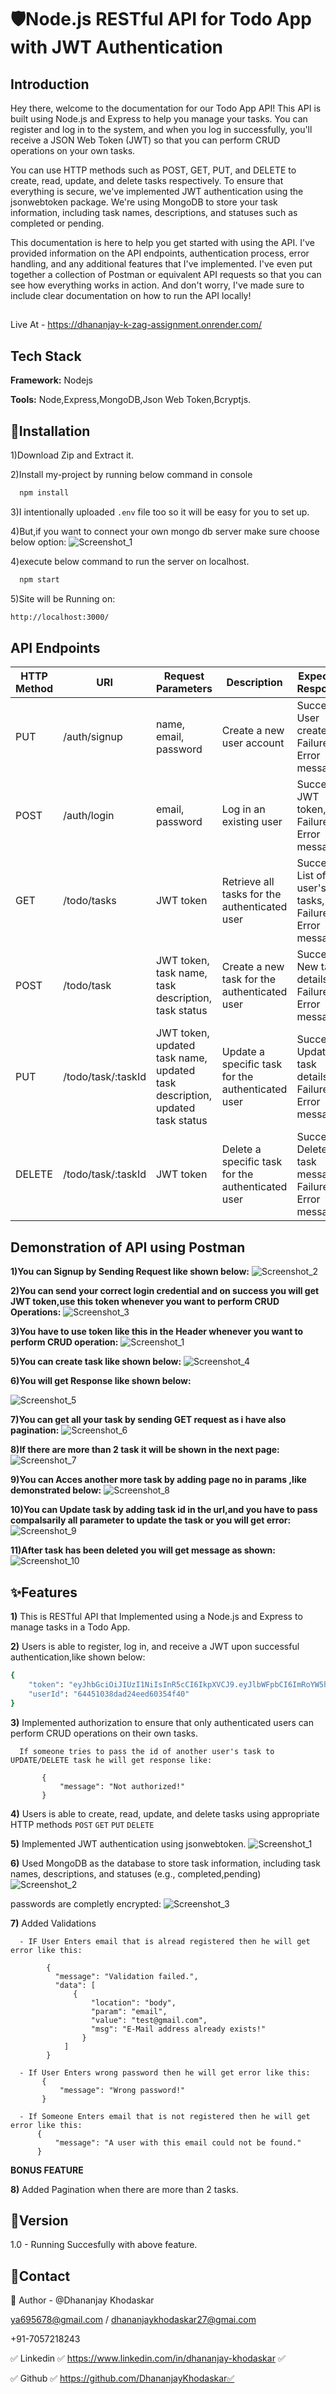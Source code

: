 
# 🛡️Node.js RESTful API for Todo App with JWT Authentication

## Introduction

 Hey there, welcome to the documentation for our Todo App API! This API is built using Node.js and Express to help you manage your tasks. You can register and log in to the system, and when you log in successfully, you'll receive a JSON Web Token (JWT) so that you can perform CRUD operations on your own tasks.

You can use HTTP methods such as POST, GET, PUT, and DELETE to create, read, update, and delete tasks respectively. To ensure that everything is secure, we've implemented JWT authentication using the jsonwebtoken package. We're using MongoDB to store your task information, including task names, descriptions, and statuses such as completed or pending.

This documentation is here to help you get started with using the API. I've provided information on the API endpoints, authentication process, error handling, and any additional features that I've implemented. I've even put together a collection of Postman or equivalent API requests so that you can see how everything works in action. And don't worry, I've made sure to include clear documentation on how to run the API locally!

##
Live At - https://dhananjay-k-zag-assignment.onrender.com/

## Tech Stack
 
**Framework:** Nodejs

**Tools:** Node,Express,MongoDB,Json Web Token,Bcryptjs.

## 📐Installation
1)Download Zip and Extract it.

2)Install my-project by running below command in console
```bash
  npm install
```
3)I intentionally uploaded `.env` file too so it will be easy for you to set up.

4)But,if you want to connect your own mongo db server make sure choose below option:
![Screenshot_1](https://user-images.githubusercontent.com/125384723/233826541-3a1cc592-2629-4939-a88d-d21efac1ce4d.png )
  
4)execute below command to run the server on localhost.
```bash
  npm start
```
5)Site will be Running on:
```bash
http://localhost:3000/
```


## API Endpoints
| HTTP Method | URI | Request Parameters | Description | Expected Response |
| --- | --- | --- | --- | --- |
| PUT | /auth/signup | name, email, password | Create a new user account | Success: User created!, Failure: Error message |
| POST | /auth/login | email, password | Log in an existing user | Success: JWT token, Failure: Error message |
| GET | /todo/tasks | JWT token | Retrieve all tasks for the authenticated user | Success: List of user's tasks, Failure: Error message |
| POST | /todo/task | JWT token, task name, task description, task status | Create a new task for the authenticated user | Success: New task details, Failure: Error message |
| PUT | /todo/task/:taskId | JWT token, updated task name, updated task description, updated task status | Update a specific task for the authenticated user | Success: Updated task details, Failure: Error message |
| DELETE | /todo/task/:taskId | JWT token | Delete a specific task for the authenticated user | Success: Deleted task message, Failure: Error message |

## Demonstration of API using Postman

**1)You can Signup by Sending Request like shown below:**
![Screenshot_2](https://user-images.githubusercontent.com/125384723/233836769-93b4eb39-90fe-4669-803a-ea77522f78f7.png)

**2)You can send your correct login credential and on success you will get JWT token,use this token whenever you want to perform CRUD Operations:**
![Screenshot_3](https://user-images.githubusercontent.com/125384723/233836785-656fb699-13a9-4efe-a655-30c8516ac813.png)

**3)You have to use token like this in the Header whenever you want to perform CRUD operation:**
![Screenshot_1](https://user-images.githubusercontent.com/125384723/233836791-4b4d4455-1231-441f-a243-1b53da506276.png)

**5)You can create task like shown below:**
![Screenshot_4](https://user-images.githubusercontent.com/125384723/233836798-dfba3293-c01f-470b-893e-dc98c51f376a.png)

**6)You will get Response like shown below:**

![Screenshot_5](https://user-images.githubusercontent.com/125384723/233836800-97fb7c35-9a3d-4399-a709-5d0d94e212eb.png)

**7)You can get all your task by sending GET request as i have also pagination:**
![Screenshot_6](https://user-images.githubusercontent.com/125384723/233836804-7d587cfa-c8da-4dfe-90e2-4e0bebe6fef4.png)

**8)If there are more than 2 task  it will be shown in the next page:**
![Screenshot_7](https://user-images.githubusercontent.com/125384723/233836806-6a494a7f-fa8c-423d-8165-1717bc599e14.png)

**9)You can Acces another more task by adding page no in params ,like demonstrated below:**
![Screenshot_8](https://user-images.githubusercontent.com/125384723/233836807-6042c4ee-bf82-4cb6-b024-9ead728915ba.png)

**10)You can Update task by adding task id in the url,and you have to pass compalsarily all parameter to update the task or you will get error:**
![Screenshot_9](https://user-images.githubusercontent.com/125384723/233836811-336e96a8-a472-4b12-8ff7-95ecd771f023.png)

**11)After task has been deleted you will get message as shown:**
![Screenshot_10](https://user-images.githubusercontent.com/125384723/233836813-d6c4c384-a15c-4122-952d-f48be7643c2e.png)



## ✨Features
**1)** This is RESTful API that Implemented using a Node.js and Express to manage tasks in a Todo App.

**2)** Users is able to register, log in, and receive a JWT upon successful authentication,like shown below:

```bash
{
    "token": "eyJhbGciOiJIUzI1NiIsInR5cCI6IkpXVCJ9.eyJlbWFpbCI6ImRoYW5hbmpheWtobw",
    "userId": "64451038dad24eed60354f40"
}
```

**3)** Implemented authorization to ensure that only authenticated users can perform CRUD operations on their own tasks. 
         
      If someone tries to pass the id of another user's task to UPDATE/DELETE task he will get response like: 
   
           {
               "message": "Not authorized!"
           }
       

**4)** Users is able to create, read, update, and delete tasks using appropriate HTTP methods ``POST`` ``GET`` ``PUT`` ``DELETE`` 

**5)** Implemented JWT authentication using jsonwebtoken. 
![Screenshot_1](https://user-images.githubusercontent.com/125384723/233851193-60d585f3-f31b-4b11-baca-b3a72f5de930.png)


**6)** Used MongoDB as the database to store task information, including task names, descriptions, and statuses (e.g., completed,pending)
![Screenshot_2](https://user-images.githubusercontent.com/125384723/233851364-6b849a07-797b-4d13-a98e-f5eef1a8c775.png)

passwords are completly encrypted:
![Screenshot_3](https://user-images.githubusercontent.com/125384723/233851369-bbcdb906-fc64-4fda-bc96-3579df32bcde.png)


**7)** Added Validations

      - IF User Enters email that is alread registered then he will get error like this:
            
            {
              "message": "Validation failed.",
              "data": [
                  {
                      "location": "body",
                      "param": "email",
                      "value": "test@gmail.com",
                      "msg": "E-Mail address already exists!"
                    }
                ]
            }
            
      - If User Enters wrong password then he will get error like this:
           {
               "message": "Wrong password!"
           }
           
      - If Someone Enters email that is not registered then he will get error like this:
          {
              "message": "A user with this email could not be found."
          }

**BONUS FEATURE**

**8)** Added Pagination when there are more than 2 tasks. 
## 🚦Version
1.0 - Running Succesfully with above feature.
## 👦Contact
🔗 Author - @Dhananjay Khodaskar 

ya695678@gmail.com / dhananjaykhodaskar27@gmai.com 

+91-7057218243

✅ Linkedin ✅ https://www.linkedin.com/in/dhananjay-khodaskar ✅

✅ Github   ✅ https://github.com/DhananjayKhodaskar✅
